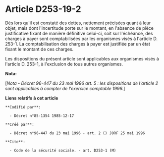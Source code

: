 # Article D253-19-2

Dès lors qu'il est constaté des dettes, nettement précisées quant à leur objet, mais dont l'incertitude porte sur le montant,
en l'absence de pièce justificative fixant de manière définitive celui-ci, soit sur l'échéance, des charges à payer sont
comptabilisées par les organismes visés à l'article D. 253-1. La comptabilisation des charges à payer est justifiée par un
état fixant le montant de ces charges.

Les dispositions du présent article sont applicables aux organismes visés à l'article D. 253-1, à l'exclusion de tous autres
organismes.

**Nota:**

[*Nota - Décret 96-447 du 23 mai 1996 art. 5 : les dispositions de l'article 2 sont applicables à compter de l'exercice
comptable 1996.*]

**Liens relatifs à cet article**

	**Codifié par**:

	  - Décret n°85-1354 1985-12-17

	**Créé par**:

	  - Décret n°96-447 du 23 mai 1996 - art. 2 () JORF 25 mai 1996

	**Cite**:

	  - Code de la sécurité sociale. - art. D253-1 (M)
